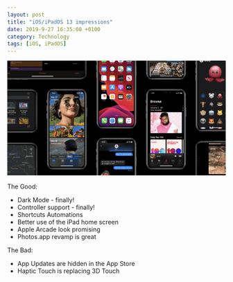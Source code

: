 ```yaml
---
layout: post
title: "iOS/iPadOS 13 impressions"
date: 2019-9-27 16:35:00 +0100
category: Technology
tags: [iOS, iPadOS]
---
```


<center>
	<img src="/images/2019/9/ios-13.png" alt="iOS 13" class="image-single" />
</center>

The Good:
* Dark Mode - finally!
* Controller support - finally!
* Shortcuts Automations
* Better use of the iPad home screen
* Apple Arcade look promising
* Photos.app revamp is great

The Bad:
* App Updates are hidden in the App Store
* Haptic Touch is replacing 3D Touch